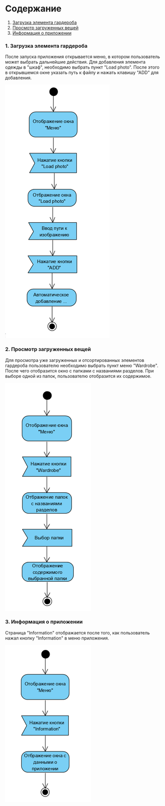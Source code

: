 # Содержание
1. [Загрузка элемента гардероба](#1)
2. [Просмотр загруженных вещей](#2)
3. [Информация о приложении](#3)

### 1. Загрузка элемента гардероба<a name="1"></a>
После запуска приложения открывается меню, в котором пользователь может выбрать дальнейшие действия. Для добавления элемента одежды в "шкаф", необходимо выбрать пункт "Load photo". После этого в открывшемся окне указать путь к файлу и нажать клавишу "АDD" для добавления.

![Загрузка элемента гардероба](https://github.com/widbnudb/MyClothes/blob/master/Images/Activity_1.png)

### 2. Просмотр загруженных вещей<a name="2"></a>
Для просмотра уже загруженных и отсортированных элементов гардероба пользователю необходимо выбрать пункт меню "Wardrobe". После чего отобразится окно с папками с названиями разделов. При выборе одной из папок, пользователю отобразится их содержимое.

![Просмотр загруженных вещей](https://github.com/widbnudb/MyClothes/blob/master/Images/Activity_2.png)

### 3. Информация о приложении<a name="3"></a>
Страница "Information" отображается после того, как пользователь нажал кнопку "Information" в меню приложения.

![Информация о приложении](https://github.com/widbnudb/MyClothes/blob/master/Images/Activity_3.png)
